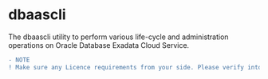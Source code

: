 # dbaascli
The dbaascli utility to perform various life-cycle and administration operations on Oracle Database Exadata Cloud Service.

```diff
- NOTE
! Make sure any Licence requirements from your side. Please verify into lower setup first before applying that to UAT or Production setup.
```


